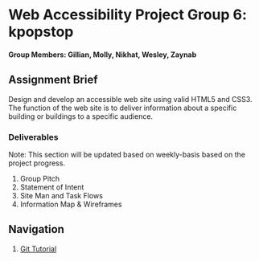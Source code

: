 # Web Accessibility Project Group 6: kpopstop
#### Group Members: Gillian, Molly, Nikhat, Wesley, Zaynab

## Assignment Brief

Design and develop an accessible web site using valid HTML5 and CSS3. The function of the web site is to deliver information about a specific building or buildings to a specific audience. 

### Deliverables

Note: This section will be updated based on weekly-basis based on the project progress.

1. Group Pitch
2. Statement of Intent
3. Site Man and Task Flows
4. Information Map & Wireframes


## Navigation

1. [Git Tutorial](https://github.com/hyang-gi/kpopstop/blob/main/gitTutorial.md)
